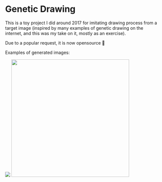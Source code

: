 # Genetic Drawing
This is a toy project I did around 2017 for imitating drawing process from a target image (inspired by many examples of genetic drawing on the internet, and this was my take on it, mostly as an exercise). 

Due to a popular request, it is now opensource 🙂

Examples of generated images:

![](imgs/img1.gif) <img src="imgs/img2.gif" width="380">

